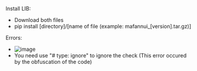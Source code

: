 Install LIB:
  - Download both files
  - pip install [directory]/[name of file (example: mafannui_[version].tar.gz)]

Errors:
  - ![image](https://github.com/user-attachments/assets/ae6f3005-1b19-4471-a46e-aa92deaec95e)
  - You need use "# type: ignore" to ignore the check (This error occured by the obfuscation of the code)


